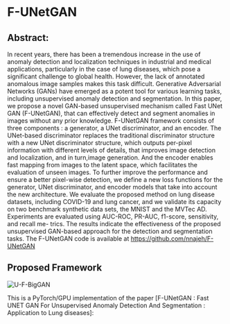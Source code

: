 # F-UNetGAN



## Abstract:
In recent years, there has been a tremendous increase in the use of anomaly detection and localization techniques in industrial and medical applications, particularly in the case of lung diseases, which pose a significant challenge to global health. However, the lack of annotated anomalous image samples makes this task difficult. Generative Adversarial Networks (GANs) have emerged as a potent tool for various learning tasks, including unsupervised anomaly detection and segmentation. In this paper, we propose a novel GAN-based unsupervised mechanism called Fast UNet GAN (F-UNetGAN), that can effectively detect and segment anomalies in images without any prior knowledge. F-UNetGAN framework consists of three components : a generator, a UNet discriminator, and an encoder. The UNet-based discriminator replaces the traditional discriminator structure with a new UNet discriminator structure, which outputs per-pixel information with different levels of details, that improves image detection and localization, and in turn,image generation. And the encoder enables fast mapping from images to the latent space, which facilitates the evaluation of unseen images. To further improve the performance and ensure a better pixel-wise detection, we define a new loss functions for the generator, UNet discriminator, and encoder models that take into account the new architecture. We evaluate the proposed method on lung disease datasets, including COVID-19 and lung cancer, and we validate its capacity on two benchmark synthetic data sets, the MNIST and the MVTec AD. Experiments are evaluated using AUC-ROC, PR-AUC, f1-score, sensitivity, and recall me-
trics. The results indicate the effectiveness of the proposed unsupervised GAN-based approach for the detection and segmentation tasks. The F-UNetGAN code is available at https://github.com/nnajeh/F-UNetGAN


## Proposed Framework
![U-F-BigGAN](https://user-images.githubusercontent.com/38373885/213512790-a85d2aec-4e8e-4390-951f-5ae7e16a3492.png)


This is a PyTorch/GPU implementation of the paper [F-UNetGAN : Fast UNET GAN For Unsupervised Anomaly Detection And
Segmentation : Application to Lung diseases]:
